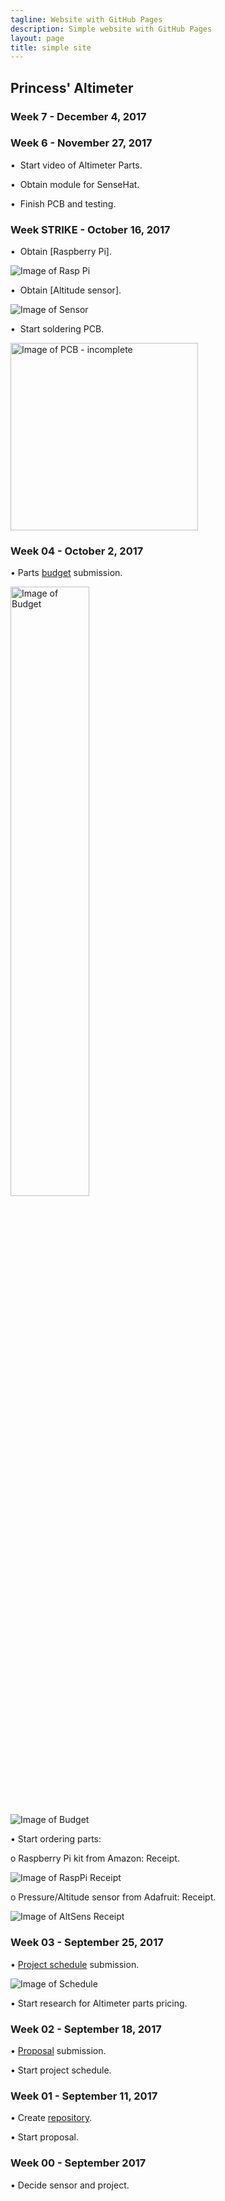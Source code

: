 ```yaml
---
tagline: Website with GitHub Pages
description: Simple website with GitHub Pages
layout: page
title: simple site
---
```


Princess' Altimeter
-------------------

### Week 7 - December 4, 2017

### Week 6 - November 27, 2017

•	 Start video of Altimeter Parts.

•	 Obtain module for SenseHat.

•	 Finish PCB and testing.

### Week STRIKE - October 16, 2017

•	 Obtain [Raspberry Pi].

![Image of Rasp Pi]()

•	 Obtain [Altitude sensor].

![Image of Sensor]()

•	 Start soldering PCB.

<img src="https://github.com/princess97/Altimeter/blob/master/documentation/PCB1.JPG?raw=true" alt="Image of PCB - incomplete" width="300" height="300">

### Week 04 - October 2, 2017

•	Parts [budget](https://github.com/princess97/Altimeter/blob/master/documentation/Budget.xlsx) submission.

<img src="https://github.com/princess97/Altimeter/blob/master/documentation/Budget.PNG?raw=true" alt="Image of Budget" width="50%" height="50%">

![Image of Budget](https://github.com/princess97/Altimeter/blob/master/documentation/Budget.PNG?raw=true)

•	Start ordering parts:

  o	Raspberry Pi kit from Amazon: Receipt.
  
  ![Image of RaspPi Receipt](https://github.com/princess97/Altimeter/blob/master/documentation/Amazon%20Receipt%20(Rasp%20Pi%203%20Kit).png?raw=true)
  
  o	Pressure/Altitude sensor from Adafruit: Receipt.
  
  ![Image of AltSens Receipt](https://github.com/princess97/Altimeter/blob/master/documentation/Adafruit%20Receipt%20(Pressure:Altitude%20Sensor).png?raw=true)

### Week 03 - September 25, 2017

•	[Project schedule](https://github.com/princess97/Altimeter/blob/master/documentation/ProjectSchedule.mpp) submission.

![Image of Schedule](https://github.com/princess97/Altimeter/blob/master/documentation/ProjectSchedule.PNG?raw=true)

•	Start research for Altimeter parts pricing.

### Week 02 - September 18, 2017

•	[Proposal](https://github.com/princess97/Altimeter/blob/master/documentation/ProposalContentPrincessRev02.pdf) submission.

•	Start project schedule.

### Week 01 - September 11, 2017

•	Create [repository](https://github.com/princess97/Altimeter).

•	Start proposal.

### Week 00 - September 2017

•	Decide sensor and project.
